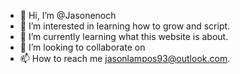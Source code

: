 - 👋 Hi, I’m @Jasonenoch
- 👀 I’m interested in learning how to grow and script.
- 🌱 I’m currently learning what this website is about.
- 💞️ I’m looking to collaborate on 
- 📫 How to reach me jasonlampos93@outlook.com.

<!---
Jasonenoch/Jasonenoch is a ✨ special ✨ repository because its `README.md` (this file) appears on your GitHub profile.
You can click the Preview link to take a look at your changes.
--->
